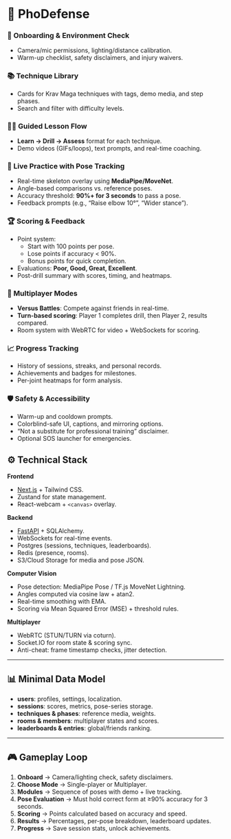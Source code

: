 # 🥋 PhoDefense

### 🔑 Onboarding & Environment Check
- Camera/mic permissions, lighting/distance calibration.
- Warm-up checklist, safety disclaimers, and injury waivers.

### 📚 Technique Library
- Cards for Krav Maga techniques with tags, demo media, and step phases.
- Search and filter with difficulty levels.

### 🧑‍🏫 Guided Lesson Flow
- **Learn → Drill → Assess** format for each technique.
- Demo videos (GIFs/loops), text prompts, and real-time coaching.

### 🎥 Live Practice with Pose Tracking
- Real-time skeleton overlay using **MediaPipe/MoveNet**.
- Angle-based comparisons vs. reference poses.
- Accuracy threshold: **90%+ for 3 seconds** to pass a pose.
- Feedback prompts (e.g., “Raise elbow 10°”, “Wider stance”).

### 🏆 Scoring & Feedback
- Point system:
  - Start with 100 points per pose.
  - Lose points if accuracy < 90%.
  - Bonus points for quick completion.
- Evaluations: **Poor, Good, Great, Excellent**.
- Post-drill summary with scores, timing, and heatmaps.

### 🤝 Multiplayer Modes
- **Versus Battles**: Compete against friends in real-time.
- **Turn-based scoring**: Player 1 completes drill, then Player 2, results compared.
- Room system with WebRTC for video + WebSockets for scoring.

### 📈 Progress Tracking
- History of sessions, streaks, and personal records.
- Achievements and badges for milestones.
- Per-joint heatmaps for form analysis.

### 🛡️ Safety & Accessibility
- Warm-up and cooldown prompts.
- Colorblind-safe UI, captions, and mirroring options.
- “Not a substitute for professional training” disclaimer.
- Optional SOS launcher for emergencies.

## ⚙️ Technical Stack

**Frontend**
- [Next.js](https://nextjs.org/) + Tailwind CSS.
- Zustand for state management.
- React-webcam + `<canvas>` overlay.

**Backend**
- [FastAPI](https://fastapi.tiangolo.com/) + SQLAlchemy.
- WebSockets for real-time events.
- Postgres (sessions, techniques, leaderboards).
- Redis (presence, rooms).
- S3/Cloud Storage for media and pose JSON.

**Computer Vision**
- Pose detection: MediaPipe Pose / TF.js MoveNet Lightning.
- Angles computed via cosine law + atan2.
- Real-time smoothing with EMA.
- Scoring via Mean Squared Error (MSE) + threshold rules.

**Multiplayer**
- WebRTC (STUN/TURN via coturn).
- Socket.IO for room state & scoring sync.
- Anti-cheat: frame timestamp checks, jitter detection.

---

## 📊 Minimal Data Model
- **users**: profiles, settings, localization.
- **sessions**: scores, metrics, pose-series storage.
- **techniques & phases**: reference media, weights.
- **rooms & members**: multiplayer states and scores.
- **leaderboards & entries**: global/friends ranking.

---

## 🎮 Gameplay Loop

1. **Onboard** → Camera/lighting check, safety disclaimers.
2. **Choose Mode** → Single-player or Multiplayer.
3. **Modules** → Sequence of poses with demo + live tracking.
4. **Pose Evaluation** → Must hold correct form at ≥90% accuracy for 3 seconds.
5. **Scoring** → Points calculated based on accuracy and speed.
6. **Results** → Percentages, per-pose breakdown, leaderboard updates.
7. **Progress** → Save session stats, unlock achievements.
